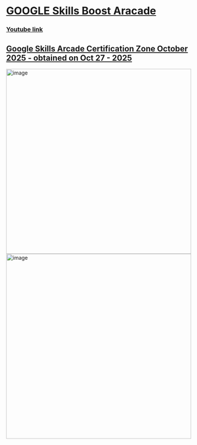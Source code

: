 # [GOOGLE Skills Boost Aracade](https://go.cloudskillsboost.google/arcade)

### [Youtube link](https://www.youtube.com/watch?v=PVld1GQSZ5g)


## [Google Skills Arcade Certification Zone October 2025 - obtained on Oct 27 - 2025](https://www.skills.google/public_profiles/c6f6b970-44b0-4e4a-8cc7-e5035174e458/badges/19629048)
<img width="500" height="500" alt="image" src="https://github.com/user-attachments/assets/a95061ff-3d15-44a7-88cf-a381176d0a5a" />

<img width="500" height="500" alt="image" src="https://github.com/user-attachments/assets/d1167f7e-8cbf-4773-b4da-f2565f47b679" />

